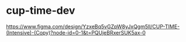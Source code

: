 # cup-time-dev
https://www.figma.com/design/YzxeBq5vGZpW8yJxQgm5ll/CUP-TIME-(Intensive)-(Copy)?node-id=0-1&t=PQUjeBRxerSUK5ax-0
